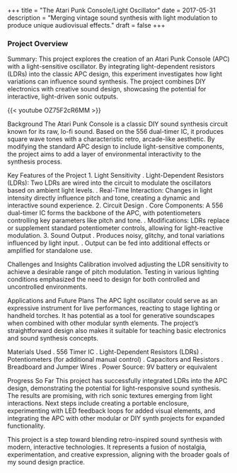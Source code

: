 +++
title = "The Atari Punk Console/Light Oscillator"
date = 2017-05-31
description = "Merging vintage sound synthesis with light modulation to produce unique audiovisual effects."
draft = false
+++

### Project Overview  


Summary:
This project explores the creation of an Atari Punk Console (APC) with a light-sensitive oscillator. By integrating light-dependent resistors (LDRs) into the classic APC design, this experiment investigates how light variations can influence sound synthesis. The project combines DIY electronics with creative sound design, showcasing the potential for interactive, light-driven sonic outputs.

{{< youtube OZ75F2cR6MM  >}}



Background
The Atari Punk Console is a classic DIY sound synthesis circuit known for its raw, lo-fi sound. Based on the 556 dual-timer IC, it produces square wave tones with a characteristic retro, arcade-like aesthetic. By modifying the standard APC design to include light-sensitive components, the project aims to add a layer of environmental interactivity to the synthesis process.

Key Features of the Project
	1.	Light Sensitivity
	.	Light-Dependent Resistors (LDRs): Two LDRs are wired into the circuit to modulate the oscillators based on ambient light levels.
	.	Real-Time Interaction: Changes in light intensity directly influence pitch and tone, creating a dynamic and interactive sound experience.
	2.	Circuit Design
	.	Core Components: A 556 dual-timer IC forms the backbone of the APC, with potentiometers controlling key parameters like pitch and tone.
	.	Modifications: LDRs replace or supplement standard potentiometer controls, allowing for light-reactive modulation.
	3.	Sound Output
	.	Produces noisy, glitchy, and tonal variations influenced by light input.
	.	Output can be fed into additional effects or amplified for standalone use.

Challenges and Insights
Calibration involved adjusting the LDR sensitivity to achieve a desirable range of pitch modulation. Testing in various lighting conditions emphasized the need to design for both controlled and uncontrolled environments.

Applications and Future Plans
The APC light oscillator could serve as an expressive instrument for live performances, reacting to stage lighting or handheld torches. It has potential as a tool for generative soundscapes when combined with other modular synth elements. The project’s straightforward design also makes it suitable for teaching basic electronics and sound synthesis concepts.

Materials Used
	.	556 Timer IC
	.	Light-Dependent Resistors (LDRs)
	.	Potentiometers (for additional manual control)
	.	Capacitors and Resistors
	.	Breadboard and Jumper Wires
	.	Power Source: 9V battery or equivalent

Progress So Far
This project has successfully integrated LDRs into the APC design, demonstrating the potential for light-responsive sound synthesis. The results are promising, with rich sonic textures emerging from light interactions. Next steps include creating a portable enclosure, experimenting with LED feedback loops for added visual elements, and integrating the APC with other modular or DIY synth projects for expanded functionality.

This project is a step toward blending retro-inspired sound synthesis with modern, interactive technologies. It represents a fusion of nostalgia, experimentation, and creative expression, aligning with the broader goals of my sound design practice.